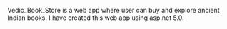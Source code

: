 ﻿Vedic_Book_Store is a web app where user can buy and explore ancient Indian books. I have created this web app using asp.net 5.0.